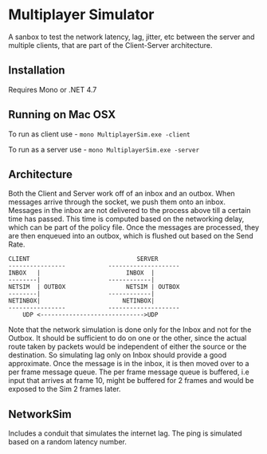 # Multiplayer Simulator
A sanbox to test the network latency, lag, jitter, etc between the server and multiple clients, that are part of the Client-Server architecture.

## Installation
Requires Mono or .NET 4.7 

## Running on Mac OSX
To run as client use - `mono MultiplayerSim.exe -client`

To run as a server use - `mono MultiplayerSim.exe -server`

## Architecture
Both the Client and Server work off of an inbox and an outbox. When messages arrive through the socket, we push them onto an inbox. Messages in the inbox are not delivered to the process above till a certain time has passed. This time is computed based on the networking delay, which can be part of the policy file.
Once the messages are processed, they are then enqueued into an outbox, which is flushed out based on the Send Rate.

```
CLIENT                              SERVER
----------------            --------------------
INBOX   |                        INBOX  |
--------|                   ------------|  
NETSIM  | OUTBOX                 NETSIM | OUTBOX
--------|                   ------------|
NETINBOX|                       NETINBOX|
----------------            --------------------
    UDP <----------------------------->UDP

```
Note that the network simulation is done only for the Inbox and not for the Outbox. It should be sufficient to do on one or the other, since the actual route taken by packets would be independent of either the source or the destination. So simulating lag only on Inbox should provide a good approximate.
Once the message is in the inbox, it is then moved over to a per frame message queue. The per frame message queue is buffered, i.e input that arrives at frame 10, might be buffered for 2 frames and would be exposed to the Sim 2 frames later.

## NetworkSim
Includes a conduit that simulates the internet lag. The ping is simulated based on a random latency number. 